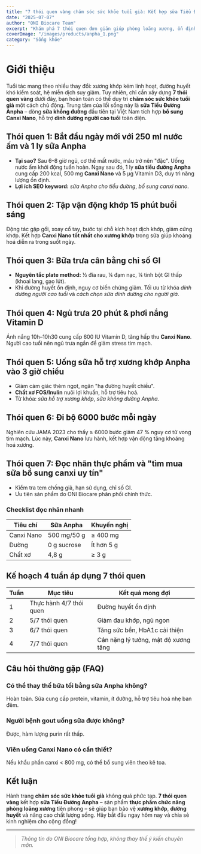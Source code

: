 ```yaml
---
title: "7 thói quen vàng chăm sóc sức khỏe tuổi già: Kết hợp sữa Tiểu Đường Anpha, bổ sung Canxi Nano và dinh dưỡng người cao tuổi"
date: "2025-07-07"
author: "ONI Biocare Team"
excerpt: "Khám phá 7 thói quen đơn giản giúp phòng loãng xương, ổn định đường huyết và tăng cường xương khớp cho người cao tuổi với sữa không đường Anpha."
coverImage: "/images/products/anpha_1.png"
category: "Sống khỏe"
---
```


# Giới thiệu

Tuổi tác mang theo nhiều thay đổi: xương khớp kém linh hoạt, đường huyết khó kiểm soát, hệ miễn dịch suy giảm. Tuy nhiên, chỉ cần xây dựng **7 thói quen vàng** dưới đây, bạn hoàn toàn có thể duy trì **chăm sóc sức khỏe tuổi già** một cách chủ động. Trung tâm của lối sống này là **sữa Tiểu Đường Anpha** – dòng **sữa không đường** đầu tiên tại Việt Nam tích hợp **bổ sung Canxi Nano**, hỗ trợ **dinh dưỡng người cao tuổi** toàn diện.

## Thói quen 1: Bắt đầu ngày mới với 250 ml nước ấm và 1 ly sữa Anpha

- **Tại sao?** Sau 6–8 giờ ngủ, cơ thể mất nước, máu trở nên "đặc". Uống nước ấm khởi động tuần hoàn. Ngay sau đó, 1 ly **sữa tiểu đường Anpha** cung cấp 200 kcal, 500 mg **Canxi Nano** và 5 µg Vitamin D3, duy trì năng lượng ổn định.
- **Lợi ích SEO keyword:** *sữa Anpha cho tiểu đường*, *bổ sung canxi nano*.

## Thói quen 2: Tập vận động khớp 15 phút buổi sáng

Động tác gập gối, xoay cổ tay, bước tại chỗ kích hoạt dịch khớp, giảm cứng khớp. Kết hợp **Canxi Nano tốt nhất cho xương khớp** trong sữa giúp khoáng hoá diễn ra trong suốt ngày.

## Thói quen 3: Bữa trưa cân bằng chỉ số GI

- **Nguyên tắc plate method:** ½ đĩa rau, ¼ đạm nạc, ¼ tinh bột GI thấp (khoai lang, gạo lứt).
- Khi đường huyết ổn định, nguy cơ biến chứng giảm. Tối ưu từ khóa *dinh dưỡng người cao tuổi* và *cách chọn sữa dinh dưỡng cho người già*.

## Thói quen 4: Ngủ trưa 20 phút & phơi nắng Vitamin D

Ánh nắng 10h–10h30 cung cấp 600 IU Vitamin D, tăng hấp thu **Canxi Nano**. Người cao tuổi nên ngủ trưa ngắn để giảm stress tim mạch.

## Thói quen 5: Uống sữa hỗ trợ xương khớp Anpha vào 3 giờ chiều

- Giảm cảm giác thèm ngọt, ngăn "hạ đường huyết chiều".
- **Chất xơ FOS/Inulin** nuôi lợi khuẩn, hỗ trợ tiêu hoá.
- Từ khóa: *sữa hỗ trợ xương khớp*, *sữa không đường Anpha*.

## Thói quen 6: Đi bộ 6000 bước mỗi ngày

Nghiên cứu JAMA 2023 cho thấy ≥ 6000 bước giảm 47 % nguy cơ tử vong tim mạch. Lúc này, **Canxi Nano** lưu hành, kết hợp vận động tăng khoáng hoá xương.

## Thói quen 7: Đọc nhãn thực phẩm và "tìm mua sữa bổ sung canxi uy tín"

- Kiểm tra tem chống giả, hạn sử dụng, chỉ số GI.
- Ưu tiên sản phẩm do ONI Biocare phân phối chính thức.

### Checklist đọc nhãn nhanh

| Tiêu chí | Sữa Anpha | Khuyến nghị |
|----------|-----------|-------------|
| Canxi Nano | 500 mg/50 g | ≥ 400 mg |
| Đường | 0 g sucrose | Ít hơn 5 g |
| Chất xơ | 4,8 g | ≥ 3 g |

## Kế hoạch 4 tuần áp dụng 7 thói quen

| Tuần | Mục tiêu | Kết quả mong đợi |
|------|----------|------------------|
| 1 | Thực hành 4/7 thói quen | Đường huyết ổn định |
| 2 | 5/7 thói quen | Giảm đau khớp, ngủ ngon |
| 3 | 6/7 thói quen | Tăng sức bền, HbA1c cải thiện |
| 4 | 7/7 thói quen | Cân nặng lý tưởng, mật độ xương tăng |

## Câu hỏi thường gặp (FAQ)

### Có thể thay thế bữa tối bằng sữa Anpha không?

Hoàn toàn. Sữa cung cấp protein, vitamin, ít đường, hỗ trợ tiêu hoá nhẹ ban đêm.

### Người bệnh gout uống sữa được không?

Được, hàm lượng purin rất thấp.

### Viên uống Canxi Nano có cần thiết?

Nếu khẩu phần canxi < 800 mg, có thể bổ sung viên theo kê toa.

## Kết luận

Hành trang **chăm sóc sức khỏe tuổi già** không quá phức tạp. **7 thói quen vàng** kết hợp **sữa Tiểu Đường Anpha** – sản phẩm **thực phẩm chức năng phòng loãng xương** tiên phong – sẽ giúp bạn bảo vệ **xương khớp**, **đường huyết** và nâng cao chất lượng sống. Hãy bắt đầu ngay hôm nay và chia sẻ kinh nghiệm cho cộng đồng!

---

> *Thông tin do ONI Biocare tổng hợp, không thay thế ý kiến chuyên môn.* 
